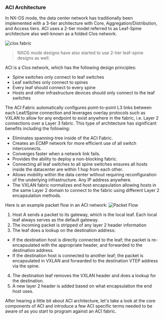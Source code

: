 ### ACI Architecture
In NX-OS mode, the data center network has traditionally been implemented with a 3-tier architecture with Core, Aggregation/Distribution, and Access tiers. ACI uses a 2-tier model referred to as Leaf-Spine architecture also well-known as a folded Clos network.

![clos fabric](/posts/files/intro-to-aci_understanding-aci/assets/images/clos.png)

> NXOS mode designs have also started to use 2-tier leaf-spine designs as well.

ACI is a Clos network, which has the following design principles:

*  Spine switches only connect to leaf switches
*  Leaf switches only connect to spines
*  Every leaf should connect to every spine
*  Hosts and other infrastructure devices should only connect to the leaf switches

The ACI Fabric automatically configures point-to-point L3 links between each Leaf/Spine connection and leverages overlay protocols such as VXLAN to allow for any endpoint to exist anywhere in the fabric, i.e. Layer 2 connections over a Layer 3 fabric. This type of architecture has significant benefits including the following:

*  Eliminates spanning-tree inside of the ACI Fabric.
*  Creates an ECMP network for more efficient use of all switch interconnects.
*  Converges faster when a network link fails.
*  Provides the ability to deploy a non-blocking fabric.
*  Connecting all leaf switches to all spine switches ensures all hosts inside the datacenter are within 1 hop from each other.
*  Allows mobility within the data center without requiring reconfiguration of the underlying infrastructure. Any IP address anywhere.
*  The VXLAN fabric normalizes end host encapsulation allowing hosts in the same Layer 2 domain to connect to the fabric using different Layer 2 encapsulation methods.

Here is an example packet flow in an ACI network:
![Packet Flow](/posts/files/intro-to-aci_understanding-aci/assets/images/packet_flow.png)

1.  Host A sends a packet to its gateway, which is the local leaf. Each local leaf always serves as the default gateway.
2.  The incoming packet is stripped of any layer 2 header information
3.  The leaf does a lookup on the destination address:
  *  If the destination host is directly connected to the leaf; the packet is re-encapsulated with the appropriate header, and forwarded to the destination address.
  *  If the destination host is connected to another leaf; the packet is encapsulated in VXLAN and forwarded to the destination VTEP address via the spine.
4.  The destination leaf removes the VXLAN header and does a lookup for the destination.
5.  A new layer 2 header is added based on what encapsulation the end host uses.

After hearing a little bit about ACI architecture, let's take a look at the core components of ACI and introduce a few ACI specific terms needed to be aware of as you start to program against an ACI fabric.
